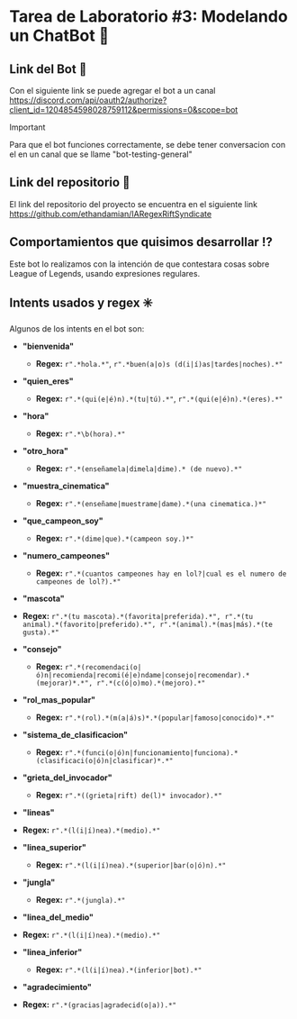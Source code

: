 # Tarea de Laboratorio #3: Modelando un ChatBot 👾

## Link del Bot 🔗
Con el siguiente link se puede agregar el bot a un canal 
<br>
https://discord.com/api/oauth2/authorize?client_id=1204854598028759112&permissions=0&scope=bot

>[!IMPORTANT]
> Para que el bot funciones correctamente, se debe tener conversacion con el en un canal que se llame "bot-testing-general" 

## Link del repositorio 🔗
El link del repositorio del proyecto se encuentra en el siguiente link
<br>
https://github.com/ethandamian/IARegexRiftSyndicate

## Comportamientos que quisimos desarrollar ⁉️

Este bot lo realizamos con la intención de que contestara cosas sobre League of Legends, usando expresiones regulares.

## Intents usados y regex ✳️

Algunos de los intents en el bot son:

* __"bienvenida"__
  - **Regex:** ```r".*hola.*"```, ```r".*buen(a|o)s (d(i|í)as|tardes|noches).*"```

* __"quien_eres"__
    - **Regex:** `r".*(qui(e|é)n).*(tu|tú).*"`, `r".*(qui(e|é)n).*(eres).*"`

* __"hora"__
  - **Regex:** `r".*\b(hora).*"`

* __"otro_hora"__
  - **Regex:** `r".*(enseñamela|dimela|dime).* (de nuevo).*"`

* __"muestra_cinematica"__
  - **Regex:** `r".*(enseñame|muestrame|dame).*(una cinematica.)*"`

* __"que_campeon_soy"__
  - **Regex:** `r".*(dime|que).*(campeon soy.)*"`

* __"numero_campeones"__
  - **Regex:** `r".*(cuantos campeones hay en lol?|cual es el numero de campeones de lol?).*"`
  
 * __"mascota"__
  - **Regex:** `r".*(tu mascota).*(favorita|preferida).*",
                r".*(tu animal).*(favorito|preferido).*",
                r".*(animal).*(mas|más).*(te gusta).*"`
* __"consejo"__
  - **Regex:** `r".*(recomendaci(o|ó)n|recomienda|recomi(é|e)ndame|consejo|recomendar).*(mejorar)*.*",
                r".*(c(ó|o)mo).*(mejoro).*"`
    
* __"rol_mas_popular"__
  - **Regex:** `r".*(rol).*(m(a|á)s)*.*(popular|famoso|conocido)*.*"`

* __"sistema_de_clasificacion"__
  - **Regex:** `r".*(funci(o|ó)n|funcionamiento|funciona).*(clasificaci(o|ó)n|clasificar)*.*"`
 
* __"grieta_del_invocador"__
  - **Regex:** `r".*((grieta|rift) de(l)* invocador).*"`
 
 * __"lineas"__
  - **Regex:** `r".*(l(i|í)nea).*(medio).*"`

 * __"linea_superior"__
   - **Regex:** `r".*(l(i|í)nea).*(superior|bar(o|ó)n).*"`

* __"jungla"__
  - **Regex:** `r".*(jungla).*"`

 * __"linea_del_medio"__
  - **Regex:** `r".*(l(i|í)nea).*(medio).*"`

* __"linea_inferior"__
  - **Regex:** `r".*(l(i|í)nea).*(inferior|bot).*"`

 * __"agradecimiento"__
  - **Regex:** `r".*(gracias|agradecid(o|a)).*"`

